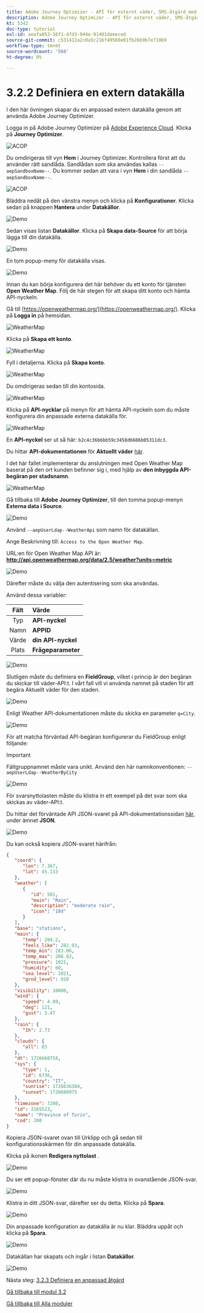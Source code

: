 ```yaml
---
title: Adobe Journey Optimizer - API för externt väder, SMS-åtgärd med mera - Definiera en extern datakälla
description: Adobe Journey Optimizer - API för externt väder, SMS-åtgärd med mera - Definiera en extern datakälla
kt: 5342
doc-type: tutorial
exl-id: aeafa053-16f1-4fd3-944e-91401daeeced
source-git-commit: c531412a2c0a5c216f49560e01fb26b9b7e71869
workflow-type: tm+mt
source-wordcount: '568'
ht-degree: 0%

---
```


# 3.2.2 Definiera en extern datakälla

I den här övningen skapar du en anpassad extern datakälla genom att använda Adobe Journey Optimizer.

Logga in på Adobe Journey Optimizer på [Adobe Experience Cloud](https://experience.adobe.com). Klicka på **Journey Optimizer**.

![ACOP](./../../../modules/ajo-b2c/module3.1/images/acophome.png)

Du omdirigeras till vyn **Hem** i Journey Optimizer. Kontrollera först att du använder rätt sandlåda. Sandlådan som ska användas kallas `--aepSandboxName--`. Du kommer sedan att vara i vyn **Hem** i din sandlåda `--aepSandboxName--`.

![ACOP](./../../../modules/ajo-b2c/module3.1/images/acoptriglp.png)

Bläddra nedåt på den vänstra menyn och klicka på **Konfigurationer**. Klicka sedan på knappen **Hantera** under **Datakällor**.

![Demo](./images/menudatasources.png)

Sedan visas listan **Datakällor**.
Klicka på **Skapa data-Source** för att börja lägga till din datakälla.

![Demo](./images/dshome.png)

En tom popup-meny för datakälla visas.

![Demo](./images/emptyds.png)

Innan du kan börja konfigurera det här behöver du ett konto för tjänsten **Open Weather Map**. Följ de här stegen för att skapa ditt konto och hämta API-nyckeln.

Gå till [https://openweathermap.org/](https://openweathermap.org/). Klicka på **Logga in** på hemsidan.

![WeatherMap](./images/owm.png)

Klicka på **Skapa ett konto**.

![WeatherMap](./images/owm1.png)

Fyll i detaljerna. Klicka på **Skapa konto**.

![WeatherMap](./images/owm2.png)

Du omdirigeras sedan till din kontosida.

![WeatherMap](./images/owm4.png)

Klicka på **API-nycklar** på menyn för att hämta API-nyckeln som du måste konfigurera din anpassade externa datakälla för.

![WeatherMap](./images/owm5.png)

En **API-nyckel** ser ut så här: `b2c4c36b6bb59c3458d6686b05311dc3`.

Du hittar **API-dokumentationen** för **Aktuellt väder** [här](https://openweathermap.org/current).

I det här fallet implementerar du anslutningen med Open Weather Map baserat på den ort kunden befinner sig i, med hjälp av **den inbyggda API-begäran per stadsnamn**.

![WeatherMap](./images/owm6.png)

Gå tillbaka till **Adobe Journey Optimizer**, till den tomma popup-menyn **Externa data i Source**.

![Demo](./images/emptyds.png)

Använd `--aepUserLdap--WeatherApi` som namn för datakällan.

Ange Beskrivning till: `Access to the Open Weather Map`.

URL:en för Open Weather Map API är: **http://api.openweathermap.org/data/2.5/weather?units=metric**

![Demo](./images/dsname.png)

Därefter måste du välja den autentisering som ska användas.

Använd dessa variabler:

| Fält | Värde |
|:-----------------------:| :-----------------------|
| Typ | **API-nyckel** |
| Namn | **APPID** |
| Värde | **din API-nyckel** |
| Plats | **Frågeparameter** |

![Demo](./images/dsauth.png)

Slutligen måste du definiera en **FieldGroup**, vilket i princip är den begäran du skickar till väder-API:t. I vårt fall vill vi använda namnet på staden för att begära Aktuellt väder för den staden.

![Demo](./images/fg.png)

Enligt Weather API-dokumentationen måste du skicka en parameter `q=City`.

![Demo](./images/owmapi.png)

För att matcha förväntad API-begäran konfigurerar du FieldGroup enligt följande:

>[!IMPORTANT]
>
>Fältgruppnamnet måste vara unikt. Använd den här namnkonventionen: `--aepUserLdap--WeatherByCity`

![Demo](./images/fg1.png)

För svarsnyttolasten måste du klistra in ett exempel på det svar som ska skickas av väder-API:t.

Du hittar det förväntade API JSON-svaret på API-dokumentationssidan [här](https://openweathermap.org/current), under ämnet **JSON**.

![Demo](./images/owmapi1.png)

Du kan också kopiera JSON-svaret härifrån:

```json
{
   "coord": {
      "lon": 7.367,
      "lat": 45.133
   },
   "weather": [
      {
         "id": 501,
         "main": "Rain",
         "description": "moderate rain",
         "icon": "10d"
      }
   ],
   "base": "stations",
   "main": {
      "temp": 284.2,
      "feels_like": 282.93,
      "temp_min": 283.06,
      "temp_max": 286.82,
      "pressure": 1021,
      "humidity": 60,
      "sea_level": 1021,
      "grnd_level": 910
   },
   "visibility": 10000,
   "wind": {
      "speed": 4.09,
      "deg": 121,
      "gust": 3.47
   },
   "rain": {
      "1h": 2.73
   },
   "clouds": {
      "all": 83
   },
   "dt": 1726660758,
   "sys": {
      "type": 1,
      "id": 6736,
      "country": "IT",
      "sunrise": 1726636384,
      "sunset": 1726680975
   },
   "timezone": 7200,
   "id": 3165523,
   "name": "Province of Turin",
   "cod": 200
}    
```

Kopiera JSON-svaret ovan till Urklipp och gå sedan till konfigurationsskärmen för din anpassade datakälla.

Klicka på ikonen **Redigera nyttolast** .

![Demo](./images/owmapi2.png)

Du ser ett popup-fönster där du nu måste klistra in ovanstående JSON-svar.

![Demo](./images/owmapi3.png)

Klistra in ditt JSON-svar, därefter ser du detta. Klicka på **Spara**.

![Demo](./images/owmapi4.png)

Din anpassade konfiguration av datakälla är nu klar. Bläddra uppåt och klicka på **Spara**.

![Demo](./images/dssave.png)

Datakällan har skapats och ingår i listan **Datakällor**.

![Demo](./images/dslist.png)

Nästa steg: [3.2.3 Definiera en anpassad åtgärd](./ex3.md)

[Gå tillbaka till modul 3.2](journey-orchestration-external-weather-api-sms.md)

[Gå tillbaka till Alla moduler](../../../overview.md)

